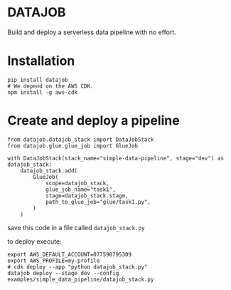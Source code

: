 # DATAJOB

Build and deploy a serverless data pipeline with no effort.

# Installation
    
    pip install datajob
    # We depend on the AWS CDK.
    npm install -g aws-cdk

# Create and deploy a pipeline

    from datajob.datajob_stack import DataJobStack
    from datajob.glue.glue_job import GlueJob
    
    with DataJobStack(stack_name="simple-data-pipeline", stage="dev") as datajob_stack:
        datajob_stack.add(
            GlueJob(
                scope=datajob_stack,
                glue_job_name="task1",
                stage=datajob_stack.stage,
                path_to_glue_job="glue/task1.py",
            )
        )
        
save this code in a file called `datajob_stack.py`

to deploy execute:

    export AWS_DEFAULT_ACCOUNT=077590795309
    export AWS_PROFILE=my-profile
    # cdk deploy --app "python datajob_stack.py"
    datajob deploy --stage dev --config examples/simple_data_pipeline/datajob_stack.py